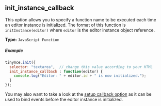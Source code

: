 ## init_instance_callback

This option allows you to specify a function name to be executed each time an editor instance is initialized. The format of this function is `initInstance(editor)` where `editor` is the editor instance object reference.

**Type:** `JavaScript Function`

##### Example

```js
tinymce.init({
  selector: "textarea",  // change this value according to your HTML
  init_instance_callback : function(editor) {
    console.log("Editor: " + editor.id + " is now initialized.");
  }
});
```

You may also want to take a look at the [setup callback option](#setup) as it can be used to bind events before the editor instance is initialized.
